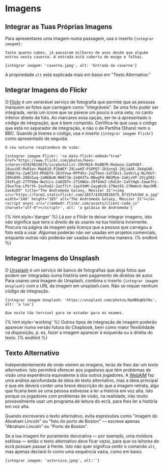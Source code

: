 # Imagens

## Integrar as Tuas Próprias Imagens

Para apresentares uma imagem numa passagem, usa o inserto `{integrar imagem}`:

```
Tanto quanto sabes, já passaram milhares de anos desde que alguém entrou nesta caverna. A entrada está coberta de musgo e folhas.

{integrar imagem: 'caverna.jpeg', alt: 'Entrada da caverna'}
```

A propriedade `alt` está explicada mais em baixo em "Texto Alternativo."

## Integrar Imagens do Flickr

O [Flickr][flickr] é um venerável serviço de fotografia que permite que as pessoas marquem as fotos que carregam como "integráveis". Se uma foto puder ser integrada, verás um ícone que se parece um pouco a uma seta, no canto inferior direito da foto. Ao marcares essa opção, ser-te-á apresentado o código de integração, que é bem comprido. Certifica-te que usas o código que está no separador de integração, e não o de Partilha (Share) nem o BBC. Quando já tiveres o código, usa o inserto `{integrar imagem Flickr}` como apresentado de seguida:

```
O céu noturno resplandece de vida:

{integrar imagem Flickr: '<a data-flickr-embed="true"  href="https://www.flickr.com/photos/kees-scherer/43929816675/in/photolist-29VVN1k-MxBBfR-Mxmaoa-2abPdAf-28uxzXE-MsR1ev-MqbA18-P2bWEY-29LvwHZ-P1DPQ7-2b3znq5-28jiA4E-2b4qGd6-29QQrVa-2a4C5X3-MhDEFV-2b3tVwa-MfPdhz-2aZTken-2aTGEx1-2aVbrLg-NLVUU7-289o89h-288U1wq-2aN6BuN-NH87Jm-2aQH3Ta-NDwgPd-NB3Mym-2aHjvXP-29jgSN2-29zFLg5-27TFbQw-Nw3iLs-2aD2Dfn-27SXWGo-29f84mZ-LRdL8r-2aVtHgk-2awe7hj-29ux7nq-LPVrYk-2avhxQJ-2azf7ct-2ayX3mM-2aygKz8-27Nwi91-27NmmvS-NqvSME-2axAzDV" title="The Andromeda Galaxy, Messier 31"><img src="https://farm2.staticflickr.com/1857/43929816675_07357e53b0_m.jpg" width="240" height="185" alt="The Andromeda Galaxy, Messier 31"></a><script async src="//embedr.flickr.com/assets/client-code.js" charset="utf-8"></script>', alt: 'a galáxia de Andrómeda'}
```

{% hint style='danger' %}
Lá por o Flickr te deixar integrar imagens, isto não significa que tens o  _direito_ de as usares na tua história livremente. Procura na página da imagem pela licença que a pessoa que carregou a foto está a usar. Algumas poderão não ser usadas em projetos comerciais, enquanto outras não poderão ser usadas de nenhuma maneira.
{% endhint %}

## Integrar Imagens do Unsplash

O [Unsplash][unsplash] é um serviço de banco de fotografias que aloja fotos que podem ser integradas numa história sem pagamento de direitos de autor. Para usares uma imagem do Unsplash, combina o inserto `{integrar imagem Unsplash}` com o URL da imagem em unsplash.com. Não se requer nenhum código de integração.

```
{integrar imagem Unsplash: 'https://unsplash.com/photos/Na0BbqKbfAo', alt: 'a lua'}

Que noite tão terrível para se estudar para os exames.
```

{% hint style='working' %}
Outros tipos de integração de imagem poderão aparecer numa versão futura do Chapbook, bem como maior flexibilidade na disposição, p. ex, fazer a imagem aparecer à esquerda ou à direita do texto.
{% endhint %}

## Texto Alternativo

Independentemente de onde vierem as imagens, terás de lhes dar um _texto alternativo_. Isto permitirá oferecer aos jogadores que têm problemas de visão  uma experiência equivalente à dos outros jogadores. A [WebAIM][webaim-alt-text] faz uma análise aprofundada da ideia de texto alternativo, mas a ideia principal é que ele deverá conter uma breve descrição do que a imagem retrata, algo que ficaria bem se uma pessoa estivesse a ler a história em voz alta. Isto porque os jogadores com problemas de visão, na realidade, irão muito provavelmente usar um programa de leitura do ecrã, para lhes ler a história em voz alta.

Quando escreveres o texto alternativo, evita expressões como "imagem do Abraham Lincoln" ou "foto do porto de Boston" — escreve apenas "Abraham Lincoln" ou "Porto de Boston".

Se a tua imagem for puramente decorativa — por exemplo, uma moldura estilosa — então o texto alternativo deve ficar vazio, para que os leitores de ecrã possam passar à frente. Isto não quer significa omitir o comando `alt`, mas apenas declará-lo como uma sequência vazia, como em baixo.

```
{integrar imagem: 'asterisco.jpeg', alt:''}
```

[^1]: Embora muitos navegadores, entre os mais proeminentes o Safari, escondam o URL completo, podes encontrá-lo no topo da janela do navegador.

[flickr]: https://flickr.com
[unsplash]: https://unsplash.com
[webaim-alt-text]: https://webaim.org/techniques/alttext/
